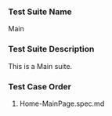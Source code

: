 ### Test Suite Name
Main

### Test Suite Description
This is a Main suite.


### Test Case Order
1. Home-MainPage.spec.md
